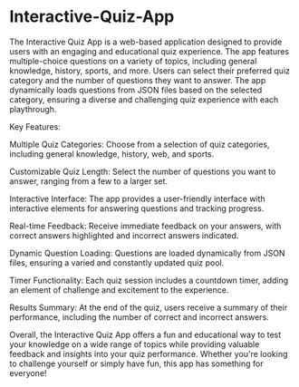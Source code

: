 # Interactive-Quiz-App
The Interactive Quiz App is a web-based application designed to provide users with an engaging and educational quiz experience. The app features multiple-choice questions on a variety of topics, including general knowledge, history, sports, and more. Users can select their preferred quiz category and the number of questions they want to answer. The app dynamically loads questions from JSON files based on the selected category, ensuring a diverse and challenging quiz experience with each playthrough.

Key Features:

Multiple Quiz Categories: Choose from a selection of quiz categories, including general knowledge, history, web, and sports.

Customizable Quiz Length: Select the number of questions you want to answer, ranging from a few to a larger set.

Interactive Interface: The app provides a user-friendly interface with interactive elements for answering questions and tracking progress.

Real-time Feedback: Receive immediate feedback on your answers, with correct answers highlighted and incorrect answers indicated.

Dynamic Question Loading: Questions are loaded dynamically from JSON files, ensuring a varied and constantly updated quiz pool.

Timer Functionality: Each quiz session includes a countdown timer, adding an element of challenge and excitement to the experience.

Results Summary: At the end of the quiz, users receive a summary of their performance, including the number of correct and incorrect answers.

Overall, the Interactive Quiz App offers a fun and educational way to test your knowledge on a wide range of topics while providing valuable feedback and insights into your quiz performance. Whether you're looking to challenge yourself or simply have fun, this app has something for everyone!
